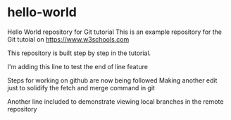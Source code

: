 # hello-world

Hello World repository for Git tutorial
This is an example repository for the Git tutoial on https://www.w3schools.com

This repository is built step by step in the tutorial.

I'm adding this line to test the end of line feature

Steps for working on github are now being followed
Making another edit just to solidify the fetch and merge command in git

Another line included to demonstrate viewing local branches in the remote repository
